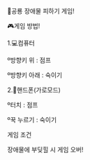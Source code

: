 🦖공룡 장애물 피하기 게임!


🎮게임 방법!


1.💻컴퓨터

 º방향키 위 : 점프
 
 º방향키 아래 : 숙이기
 
2.📱핸드폰(가로모드)

 º터치 : 점프
 
 º꾹 누르기 : 숙이기
 

게임 조건

장애물에 부딪힐 시 게임 오버!
